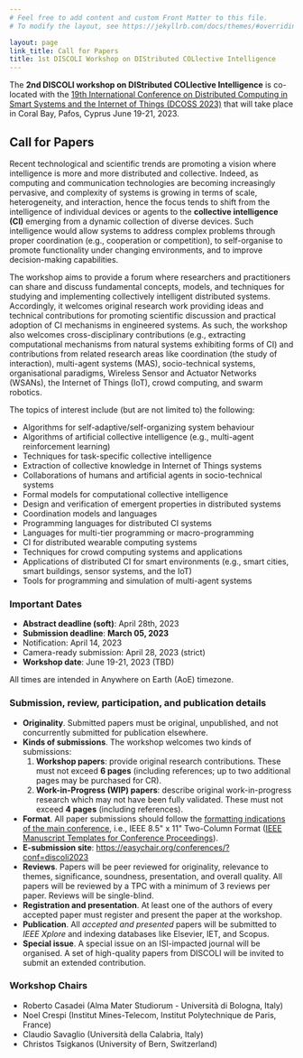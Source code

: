 ```yaml
---
# Feel free to add content and custom Front Matter to this file.
# To modify the layout, see https://jekyllrb.com/docs/themes/#overriding-theme-defaults

layout: page
link_title: Call for Papers
title: 1st DISCOLI Workshop on DIStributed COLlective Intelligence
---
```


The **2nd DISCOLI workshop on DIStributed COLlective Intelligence** is co-located with the [19th International Conference on Distributed Computing in Smart Systems and the Internet of Things (DCOSS 2023)](https://dcoss.org/) that will take place in Coral Bay, Pafos, Cyprus
June 19-21, 2023.

## Call for Papers <!-- ([pdf](assets/cfp-discoli-2023.pdf)/[txt](assets/cfp-discoli-2023.txt)) -->

Recent technological and scientific trends are promoting a vision where intelligence is more and more distributed and collective. Indeed, as computing and communication technologies are becoming increasingly pervasive, and complexity of systems is growing in terms of scale, heterogeneity, and interaction, hence the focus tends to shift from the intelligence of individual devices or agents to the **collective intelligence (CI)** emerging from a dynamic collection of diverse devices. Such intelligence would allow systems to address complex problems through proper coordination (e.g., cooperation or competition), to self-organise to promote functionality under changing environments, and to improve decision-making capabilities.

The workshop aims to provide a forum where researchers and practitioners can share and discuss fundamental concepts, models, and techniques for studying and implementing collectively intelligent distributed systems. Accordingly, it welcomes original research work providing ideas and technical contributions for promoting scientific discussion and practical adoption of CI mechanisms in engineered systems. As such, the workshop also welcomes cross-disciplinary contributions (e.g., extracting computational mechanisms from natural systems exhibiting forms of CI) and contributions from related research areas like coordination (the study of interaction), multi-agent systems (MAS), socio-technical systems, organisational paradigms, Wireless Sensor and Actuator Networks (WSANs), the Internet of Things (IoT), crowd computing, and swarm robotics.

The topics of interest include (but are not limited to) the following:

- Algorithms for self-adaptive/self-organizing system behaviour
- Algorithms of artificial collective intelligence (e.g., multi-agent reinforcement learning)
- Techniques for task-specific collective intelligence
- Extraction of collective knowledge in Internet of Things systems
- Collaborations of humans and artificial agents in socio-technical systems
- Formal models for computational collective intelligence
- Design and verification of emergent properties in distributed systems
- Coordination models and languages
- Programming languages for distributed CI systems
- Languages for multi-tier programming or macro-programming
- CI for distributed wearable computing systems
- Techniques for crowd computing systems and applications
- Applications of distributed CI for smart environments (e.g., smart cities, smart buildings, sensor systems, and the IoT)
- Tools for programming and simulation of multi-agent systems

### Important Dates

- **Abstract deadline (soft)**: April 28th, 2023
- **Submission deadline**: **March 05, 2023** 
- Notification: April 14, 2023
- Camera-ready submission: April 28, 2023 (strict)
- **Workshop date**: June 19-21, 2023 (TBD)

All times are intended in Anywhere on Earth (AoE) timezone.

### Submission, review, participation, and publication details

- **Originality**. Submitted papers must be original, unpublished, and not concurrently submitted for publication elsewhere.
- **Kinds of submissions**. The workshop welcomes two kinds of submissions:
    1. **Workshop papers**: provide original research contributions. These must not exceed **6 pages** (including references; up to two additional pages may be purchased for CR).
    2. **Work-in-Progress (WIP) papers**: describe original work-in-progress research which may not have been fully validated. These must not exceed **4 pages** (including references).
- **Format**. All paper submissions should follow the [formatting indications of the main conference](https://dcoss.org/call-for-papers/), i.e.,  IEEE 8.5" x 11" Two-Column Format ([IEEE Manuscript Templates for Conference Proceedings](https://www.ieee.org/conferences/publishing/templates.html)).
- **E-submission site**: <https://easychair.org/conferences/?conf=discoli2023>
- **Reviews**. Papers will be peer reviewed for originality, relevance to themes, significance, soundness, presentation, and overall quality. All papers will be reviewed by a TPC with a minimum of 3 reviews per paper. Reviews will be single-blind.
- **Registration and presentation**. At least one of the authors of every accepted paper must register and present the paper at the workshop.
- **Publication**. All *accepted and presented* papers will be submitted to *IEEE Xplore* and indexing databases like Elsevier, IET, and Scopus.
- **Special issue**. A special issue on an ISI-impacted journal will be organised. A set of high-quality papers from DISCOLI will be invited to submit an extended contribution.

### Workshop Chairs

- Roberto Casadei (Alma Mater Studiorum - Università di Bologna, Italy)
- Noel Crespi (Institut Mines-Telecom, Institut Polytechnique de Paris, France)
- Claudio Savaglio (Università della Calabria, Italy)
- Christos Tsigkanos (University of Bern, Switzerland)

